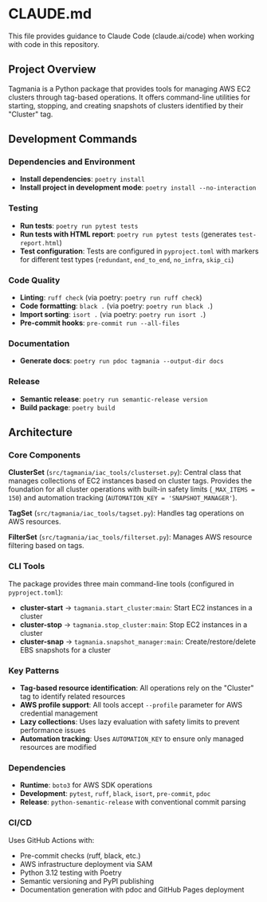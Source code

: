 # CLAUDE.md

This file provides guidance to Claude Code (claude.ai/code) when working with code in this repository.

## Project Overview

Tagmania is a Python package that provides tools for managing AWS EC2 clusters through tag-based operations. It offers command-line utilities for starting, stopping, and creating snapshots of clusters identified by their "Cluster" tag.

## Development Commands

### Dependencies and Environment
- **Install dependencies**: `poetry install`
- **Install project in development mode**: `poetry install --no-interaction`

### Testing
- **Run tests**: `poetry run pytest tests`
- **Run tests with HTML report**: `poetry run pytest tests` (generates `test-report.html`)
- **Test configuration**: Tests are configured in `pyproject.toml` with markers for different test types (`redundant`, `end_to_end`, `no_infra`, `skip_ci`)

### Code Quality
- **Linting**: `ruff check` (via poetry: `poetry run ruff check`)
- **Code formatting**: `black .` (via poetry: `poetry run black .`)
- **Import sorting**: `isort .` (via poetry: `poetry run isort .`)
- **Pre-commit hooks**: `pre-commit run --all-files`

### Documentation
- **Generate docs**: `poetry run pdoc tagmania --output-dir docs`

### Release
- **Semantic release**: `poetry run semantic-release version`
- **Build package**: `poetry build`

## Architecture

### Core Components

**ClusterSet** (`src/tagmania/iac_tools/clusterset.py`): Central class that manages collections of EC2 instances based on cluster tags. Provides the foundation for all cluster operations with built-in safety limits (`_MAX_ITEMS = 150`) and automation tracking (`AUTOMATION_KEY = 'SNAPSHOT_MANAGER'`).

**TagSet** (`src/tagmania/iac_tools/tagset.py`): Handles tag operations on AWS resources.

**FilterSet** (`src/tagmania/iac_tools/filterset.py`): Manages AWS resource filtering based on tags.

### CLI Tools

The package provides three main command-line tools (configured in `pyproject.toml`):

- **cluster-start** → `tagmania.start_cluster:main`: Start EC2 instances in a cluster
- **cluster-stop** → `tagmania.stop_cluster:main`: Stop EC2 instances in a cluster  
- **cluster-snap** → `tagmania.snapshot_manager:main`: Create/restore/delete EBS snapshots for a cluster

### Key Patterns

- **Tag-based resource identification**: All operations rely on the "Cluster" tag to identify related resources
- **AWS profile support**: All tools accept `--profile` parameter for AWS credential management
- **Lazy collections**: Uses lazy evaluation with safety limits to prevent performance issues
- **Automation tracking**: Uses `AUTOMATION_KEY` to ensure only managed resources are modified

### Dependencies

- **Runtime**: `boto3` for AWS SDK operations
- **Development**: `pytest`, `ruff`, `black`, `isort`, `pre-commit`, `pdoc`
- **Release**: `python-semantic-release` with conventional commit parsing

### CI/CD

Uses GitHub Actions with:
- Pre-commit checks (ruff, black, etc.)
- AWS infrastructure deployment via SAM
- Python 3.12 testing with Poetry
- Semantic versioning and PyPI publishing
- Documentation generation with pdoc and GitHub Pages deployment
